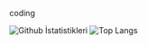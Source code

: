 coding

![Github İstatistikleri](https://github-readme-stats.vercel.app/api?username=berkayderin&show_icons=true&count_private=true&hide=prs,issues,contribs)
![Top Langs](https://github-readme-stats.vercel.app/api/top-langs/?username=berkayderin&layout=compact)
